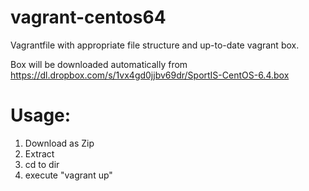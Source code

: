 vagrant-centos64
================

Vagrantfile with appropriate file structure and up-to-date vagrant box.

Box will be downloaded automatically from https://dl.dropbox.com/s/1vx4gd0jjbv69dr/SportIS-CentOS-6.4.box

Usage:
======

 1. Download as Zip
 2. Extract
 3. cd to dir
 4. execute "vagrant up"
